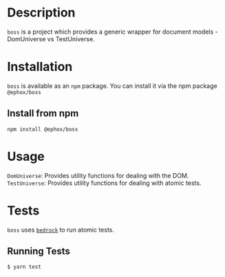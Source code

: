 # Description
`boss` is a project which provides a generic wrapper for document models - DomUniverse vs TestUniverse.
# Installation
`boss` is available as an `npm` package.  You can install it via the npm package `@ephox/boss`
## Install from npm
`npm install @ephox/boss`

# Usage
`DomUniverse`: Provides utility functions for dealing with the DOM.
`TestUniverse`: Provides utility functions for dealing with atomic tests.
# Tests
`boss` uses [`bedrock`](https://www.npmjs.com/package/@ephox/bedrock) to run atomic tests.
## Running Tests
`$ yarn test`
